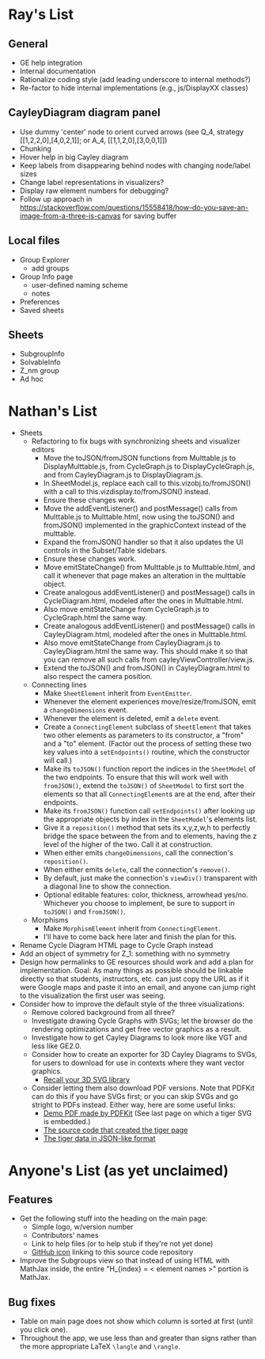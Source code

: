 
# Ray's List

## General

 * GE help integration
 * Internal documentation
 * Rationalize coding style (add leading underscore to internal methods?)
 * Re-factor to hide internal implementations (e.g., js/DisplayXX classes)

## CayleyDiagram diagram panel

 * Use dummy 'center' node to orient curved arrows (see Q_4, strategy [[1,2,2,0],[4,0,2,1]]; or A_4, [[1,1,2,0],[3,0,0,1]])
 * Chunking
 * Hover help in big Cayley diagram
 * Keep labels from disappearing behind nodes with changing node/label sizes
 * Change label representations in visualizers?
 * Display raw element numbers for debugging?
 * Follow up approach in https://stackoverflow.com/questions/15558418/how-do-you-save-an-image-from-a-three-js-canvas for saving buffer

## Local files

 * Group Explorer
    * add groups
 * Group Info page
    * user-defined naming scheme
    * notes
 * Preferences
 * Saved sheets

## Sheets

 * SubgroupInfo
 * SolvableInfo
 * Z_nm group
 * Ad hoc

# Nathan's List

 * Sheets
    * Refactoring to fix bugs with synchronizing sheets and visualizer editors
       * Move the toJSON/fromJSON functions from Multtable.js to DisplayMulttable.js,
         from CycleGraph.js to DisplayCycleGraph.js, and from CayleyDiagram.js to DisplayDiagram.js.
       * In SheetModel.js, replace each call to this.vizobj.to/fromJSON() with a call to
         this.vizdisplay.to/fromJSON() instead.
       * Ensure these changes work.
       * Move the addEventListener() and postMessage() calls from Multtable.js to Multtable.html,
         now using the toJSON() and fromJSON() implemented in the graphicContext instead of the
         multtable.
       * Expand the fromJSON() handler so that it also updates the UI controls in the Subset/Table
         sidebars.
       * Ensure these changes work.
       * Move emitStateChange() from Multtable.js to Multtable.html, and call it whenever that page
         makes an alteration in the multtable object.
       * Create analogous addEventListener() and postMessage() calls in CycleDiagram.html, modeled
         after the ones in Multtable.html.
       * Also move emitStateChange from CycleGraph.js to CycleGraph.html the same way.
       * Create analogous addEventListener() and postMessage() calls in CayleyDiagram.html, modeled
         after the ones in Multtable.html.
       * Also move emitStateChange from CayleyDiagram.js to CayleyDiagram.html the same way.  This
         should make it so that you can remove all such calls from cayleyViewController/view.js.
       * Extend the toJSON() and fromJSON() in CayleyDiagram.html to also respect the camera position.
    * Connecting lines
       * Make `SheetElement` inherit from `EventEmitter`.
       * Whenever the element experiences move/resize/fromJSON, emit a `changeDimensions` event.
       * Whenever the element is deleted, emit a `delete` event.
       * Create a `ConnectingElement` subclass of `SheetElement` that takes two other elements as
         parameters to its constructor, a "from" and a "to" element.  (Factor out the process of setting
         these two key values into a `setEndpoints()` routine, which the constructor will call.)
       * Make its `toJSON()` function report the indices in the `SheetModel` of the two endpoints.  To
         ensure that this will work well with `fromJSON()`, extend the `toJSON()` of `SheetModel` to
         first sort the elements so that all `ConnectingElement`s are at the end, after their endpoints.
       * Make its `fromJSON()` function call `setEndpoints()` after looking up the appropriate objects
         by index in the `SheetModel`'s elements list.
       * Give it a `reposition()` method that sets its x,y,z,w,h to perfectly bridge the space between
         the from and to elements, having the z level of the higher of the two.  Call it at construction.
       * When either emits `changeDimensions`, call the connection's `reposition()`.
       * When either emits `delete`, call the connection's `remove()`.
       * By default, just make the connection's `viewDiv()` transparent with a diagonal line to show the
         connection.
       * Optional editable features: color, thickness, arrowhead yes/no.  Whichever you choose to
         implement, be sure to support in `toJSON()` and `fromJSON()`.
    * Morphisms
       * Make `MorphismElement` inherit from `ConnectingElement`.
       * I'll have to come back here later and finish the plan for this.
 * Rename Cycle Diagram HTML page to Cycle Graph instead
 * Add an object of symmetry for Z_1: something with no symmetry
 * Design how permalinks to GE resources should work and add a plan for
   implementation.  Goal: As many things as possible should be linkable
   directly so that students, instructors, etc. can just copy the URL as if
   it were Google maps and paste it into an email, and anyone can jump right
   to the visualization the first user was seeing.
 * Consider how to improve the default style of the three visualizations:
    * Remove colored background from all three?
    * Investigate drawing Cycle Graphs with SVGs; let the browser do the
      rendering optimizations and get free vector graphics as a result.
    * Investigate how to get Cayley Diagrams to look more like VGT and less
      like GE2.0.
    * Consider how to create an exporter for 3D Cayley Diagrams to SVGs,
      for users to download for use in contexts where they want vector graphics.
       * [Recall your 3D SVG library](https://github.com/nathancarter/svg3d)
    * Consider letting them also download PDF versions.  Note that PDFKit can
      do this if you have SVGs first; or you can skip SVGs and go stright to
      PDFs instead.  Either way, here are some useful links:
       * [Demo PDF made by PDFKit](https://github.com/foliojs/pdfkit/blob/master/demo/out.pdf)
         (See last page on which a tiger SVG is embedded.)
       * [The source code that created the tiger page](https://github.com/foliojs/pdfkit/blob/83f5f7243172a017adcf6a7faa5547c55982c57b/demo/test.js#L48)
       * [The tiger data in JSON-like format](https://raw.githubusercontent.com/foliojs/pdfkit/master/demo/tiger.js)

# Anyone's List (as yet unclaimed)

## Features

 * Get the following stuff into the heading on the main page:
    * Simple logo, w/version number
    * Contributors' names
    * Link to help files (or to help stub if they're not yet done)
    * [GitHub icon](https://github.com/logos) linking to this
      source code repository
 * Improve the Subgroups view so that instead of using HTML with MathJax
   inside, the entire "H_{index} = < element names >" portion is MathJax.

## Bug fixes

 * Table on main page does not show which column is sorted at first (until you click one).
 * Throughout the app, we use less than and greater than signs rather than the more appropriate
   LaTeX `\langle` and `\rangle`.
